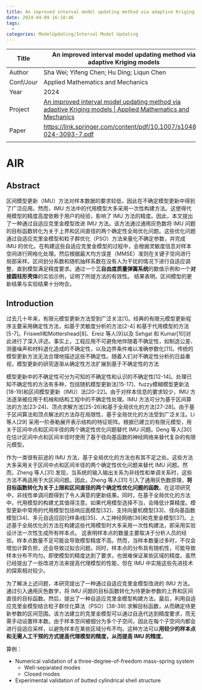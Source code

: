 ```yaml
---
title: An improved interval model updating method via adaptive Kriging models
date: 2024-04-09 16:18:46
tags:
  - 
categories: ModelUpdating/Interval Model Updating
---
```


| Title     | An improved interval model updating method via adaptive Kriging models                                                                                                     |
| --------- | -------------------------------------------------------------------------------------------------------------------------------------------------------------------------- |
| Author    | Sha Wei; Yifeng Chen; Hu Ding; Liqun Chen                                                                                                                                  |
| Conf/Jour | Applied Mathematics and Mechanics                                                                                                                                          |
| Year      | 2024                                                                                                                                                                       |
| Project   | [An improved interval model updating method via adaptive Kriging models \| Applied Mathematics and Mechanics](https://link.springer.com/article/10.1007/s10483-024-3093-7) |
| Paper     | https://link.springer.com/content/pdf/10.1007/s10483-024-3093-7.pdf                                                                                                        |
|           |                                                                                                                                                                            |

<!-- more -->

# AIR

## Abstract

区间模型更新（IMU）方法对样本数据的要求较低，因此在不确定模型更新中得到了广泛应用。然而，IMU 方法中的代用模型大多采用一次性构建方法。这使得代用模型的精度高度依赖于用户的经验，影响了 IMU 方法的精度。因此，本文提出了一种通过自适应克里金模型改进 IMU 方法。该方法通过通用灰色数将 IMU 问题的目标函数转化为关于上界和区间直径的两个确定性全局优化问题。这些优化问题通过自适应克里金模型和粒子群优化（PSO）方法来量化不确定参数，并完成 IMU 的优化。在构建这些自适应克里金模型的过程中，会根据灵敏度信息对样本空间进行网格化处理。然后根据最大均方误差（MMSE）准则在关键子空间进行局部采样。区间划分系数和随机抽样系数在没有人为干扰的情况下进行自适应调整，直到模型满足精度要求。通过一个**三自由度质量弹簧系统**的数值示例和一个**对接圆柱形壳体**的实验示例，证明了所提方法的有效性。 结果表明，区间模型的更新结果与实验结果十分吻合。

## Introduction

过去几十年来，有限元模型更新方法受到广泛关注[1]。经典的有限元模型更新程序主要采用确定性方法，如基于灵敏度分析的方法[2-4] 和基于代用模型的方法[5-7]。Friswell和Mottershead[8]、Ereiz 等人[9]以及 Sehgal 和 Kumar[10]对此进行了深入评述。事实上，工程应用不可避免地伴随着不确定性，如制造公差、测量噪声和材料退化造成的不确定性，以及边界条件难以准确参数化[11]。传统的模型更新方法无法合理地描述这些不确定性。随着人们对不确定性分析的日益重视，模型更新的研究逐渐从确定性方法扩展到基于不确定性的方法

模型更新中的不确定性可分为可知的不确定性和认识的不确定性[12-14]。处理已知不确定性的方法有多种，包括随机模型更新法[15-17]、fuzzy模糊模型更新法[18-19]和区间模型更新（IMU）法[20-22]。由于对样本信息的要求较少，IMU 方法逐渐被应用于机械和结构工程中的不确定性处理。IMU 方法可分为基于区间算法的方法[23-24]、顶点求解方法[25-26]和基于全局优化的方法[27-28]。由于基于区间算法和顶点解法的方法存在局限性，基于全局优化的方法受到广泛关注。Li 等人[29] 采用一阶泰勒展开表示结构的特征矩阵。根据已建立的有限元模型，用关于区间中点和区间半径的两个确定性优化问题替代 IMU 问题。Deng 等人[30] 在估计区间中点和区间半径时使用了基于径向基函数的神经网络来替代复杂的有限元模型。

作为一类很有前途的 IMU 方法，基于全局优化的方法也有其不足之处。这些方法大多采用关于区间中点和区间半径的两个确定性优化问题来替代 IMU 问题。然而，Zheng 等人[31] 发现，当系统的输入输出关系为非线性和单调关系时，这些方法不再适用于大区间问题。因此，Zheng 等人[31] 引入了通用灰色数原理，**将目标函数转化为关于上限和区间直径的两个确定性优化问题的函数**。在这项研究中，非线性单调问题得到了令人满意的更新结果。同时，在基于全局优化的方法中，代用模型的构建尤其值得注意。如果代用模型选择不当，会降低计算精度。模型更新中常用的代用模型包括响应面模型[32]、支持向量机模型[33]、径向基函数模型[34]、多元自适应回归样条线[35]、人工神经网络[36]和克里金模型[37]。上述基于全局优化的方法在构建这些代用模型时大多采用一次性构建法，即采用实验设计法一次性生成所有样本点。 这表明样本点的数量主要取决于分析人员的经验。样本点数量不足可能会导致模型精度不高。然而，当样本数量过多时，不仅会增加计算负担，还会导致过拟合问题。同时，样本点的分布具有随机性，可能导致样本分布不均匀。即使模型的精度达到了要求，也很难保证某些区域的精度。虽然已经提出了一些改进方法来提高代理模型的性能，但在 IMU 中实施这些先进技术的探索相对较少。

为了解决上述问题，本研究提出了一种通过自适应克里金模型改进的 IMU 方法。通过引入通用灰色数学，将 IMU 问题的目标函数转化为待更新参数的上界和区间直径的目标函数。然后，提出了一种自适应克里金模型构建方法。最后，利用自适应克里金模型结合粒子群优化算法（PSO）[38-39] 求解目标函数，从而确定待更新参数的区间范围。该方法建立的克里金模型可以通过自迭代达到精度要求，而无需手动设置样本数。由于样本空间被细分为多个子空间，因此在每个子空间内都会进行自适应采样，以避免样本在某些区域分布不均。这种方法可以**用较少的样本点和无需人工干预的方式提高代理模型的精度，从而提高 IMU 的精度**。

算例：
- Numerical validation of a three-degree-of-freedom mass-spring system
  - Well-separated modes
  - Closed modes
- Experimental validation of butted cylindrical shell structure

